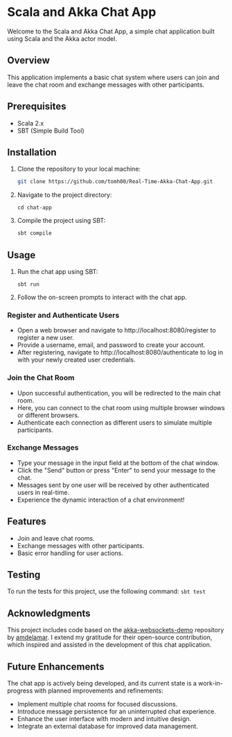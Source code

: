 # Scala and Akka Chat App

Welcome to the Scala and Akka Chat App, a simple chat application built using Scala and the Akka actor model.

## Overview

This application implements a basic chat system where users can join and leave the chat room and exchange messages with other participants.

## Prerequisites

- Scala 2.x
- SBT (Simple Build Tool)

## Installation

1. Clone the repository to your local machine:
   ```bash
   git clone https://github.com/tomh00/Real-Time-Akka-Chat-App.git
    ```
2. Navigate to the project directory:
    ```
   cd chat-app
    ```
3. Compile the project using SBT:
    ```bash
    sbt compile
    ```
   
## Usage
1. Run the chat app using SBT:
    ```
   sbt run
   ```
2. Follow the on-screen prompts to interact with the chat app.

### Register and Authenticate Users
- Open a web browser and navigate to http://localhost:8080/register to register a new user.
- Provide a username, email, and password to create your account.
- After registering, navigate to http://localhost:8080/authenticate to log in with your newly created user credentials.

### Join the Chat Room
- Upon successful authentication, you will be redirected to the main chat room.
- Here, you can connect to the chat room using multiple browser windows or different browsers.
- Authenticate each connection as different users to simulate multiple participants.

### Exchange Messages
- Type your message in the input field at the bottom of the chat window.
- Click the "Send" button or press "Enter" to send your message to the chat.
- Messages sent by one user will be received by other authenticated users in real-time.
- Experience the dynamic interaction of a chat environment!

## Features
- Join and leave chat rooms.
- Exchange messages with other participants.
- Basic error handling for user actions.

## Testing
To run the tests for this project, use the following command:
    ```
    sbt test
    ```

## Acknowledgments

This project includes code based on the [akka-websockets-demo](https://github.com/amdelamar/akka-websockets-demo) repository by [amdelamar](https://github.com/amdelamar). I extend my gratitude for their open-source contribution, which inspired and assisted in the development of this chat application.

## Future Enhancements
The chat app is actively being developed, and its current state is a work-in-progress with planned improvements and refinements:

- Implement multiple chat rooms for focused discussions.
- Introduce message persistence for an uninterrupted chat experience.
- Enhance the user interface with modern and intuitive design.
- Integrate an external database for improved data management.
